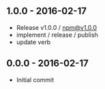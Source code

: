

## 1.0.0 - 2016-02-17
- Release v1.0.0 / npm@v1.0.0
- implement / release / publish
- update verb

## 0.0.0 - 2016-02-17
- Initial commit